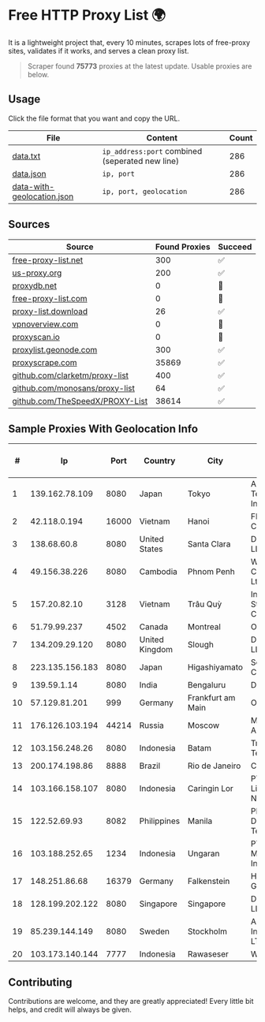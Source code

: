 
# Free HTTP Proxy List 🌍

It is a lightweight project that, every 10 minutes, scrapes lots of free-proxy sites, validates if it works, and serves a clean proxy list.


> Scraper found **75773** proxies at the latest update. Usable proxies are below.

## Usage

Click the file format that you want and copy the URL.


|File|Content|Count|
|----|-------|-----|
|[data.txt](https://raw.githubusercontent.com/themiralay/Proxy-List-World/master/data.txt)|`ip_address:port` combined (seperated new line)|286|
|[data.json](https://raw.githubusercontent.com/themiralay/Proxy-List-World/master/data.json)|`ip, port`|286|
|[data-with-geolocation.json](https://raw.githubusercontent.com/themiralay/Proxy-List-World/master/data-with-geolocation.json)|`ip, port, geolocation`|286|

## Sources

|Source|Found Proxies|Succeed|
|------|-------------|-------|
|[free-proxy-list.net](https://free-proxy-list.net)|300|✅|
|[us-proxy.org](https://www.us-proxy.org)|200|✅|
|[proxydb.net](http://proxydb.net)|0|🚫|
|[free-proxy-list.com](https://free-proxy-list.com/?page=&port=&type%5B%5D=http&type%5B%5D=https&up_time=0&search=Search)|0|🚫|
|[proxy-list.download](https://www.proxy-list.download/HTTP)|26|✅|
|[vpnoverview.com](https://vpnoverview.com/privacy/anonymous-browsing/free-proxy-servers)|0|🚫|
|[proxyscan.io](https://www.proxyscan.io)|0|🚫|
|[proxylist.geonode.com](https://proxylist.geonode.com/api/proxy-list?limit=300&page=1&sort_by=lastChecked&sort_type=desc&protocols=http,https)|300|✅|
|[proxyscrape.com](https://api.proxyscrape.com/v2/?request=displayproxies&protocol=http&timeout=10000&country=all&ssl=all&anonymity=all)|35869|✅|
|[github.com/clarketm/proxy-list](https://raw.githubusercontent.com/clarketm/proxy-list/master/proxy-list-raw.txt)|400|✅|
|[github.com/monosans/proxy-list](https://raw.githubusercontent.com/monosans/proxy-list/main/proxies/http.txt)|64|✅|
|[github.com/TheSpeedX/PROXY-List](https://raw.githubusercontent.com/TheSpeedX/PROXY-List/master/http.txt)|38614|✅|


## Sample Proxies With Geolocation Info

|#|Ip|Port|Country|City|Internet Service Provider|
|-|--|----|-------|----|-------------------------|
|1|139.162.78.109|8080|Japan|Tokyo|Akamai Technologies, Inc.|
|2|42.118.0.194|16000|Vietnam|Hanoi|FPT Telecom Company|
|3|138.68.60.8|8080|United States|Santa Clara|DigitalOcean, LLC|
|4|49.156.38.226|8080|Cambodia|Phnom Penh|WiCAM Corporation Ltd|
|5|157.20.82.10|3128|Vietnam|Trâu Quỳ|Interdigi Joint Stock Company|
|6|51.79.99.237|4502|Canada|Montreal|OVH SAS|
|7|134.209.29.120|8080|United Kingdom|Slough|DigitalOcean, LLC|
|8|223.135.156.183|8080|Japan|Higashiyamato|So-net Corporation|
|9|139.59.1.14|8080|India|Bengaluru|DIGITALOCEAN|
|10|57.129.81.201|999|Germany|Frankfurt am Main|OVH SAS|
|11|176.126.103.194|44214|Russia|Moscow|Miglovets Egor Andreevich|
|12|103.156.248.26|8080|Indonesia|Batam|Trans Media Telekomunikasi|
|13|200.174.198.86|8888|Brazil|Rio de Janeiro|Claro S.A|
|14|103.166.158.107|8080|Indonesia|Caringin Lor|PT Timor Lintas Nusantara|
|15|122.52.69.93|8082|Philippines|Manila|Philippine Long Distance Telephone Co.|
|16|103.188.252.65|1234|Indonesia|Ungaran|PT Data Lintas Media Indonesia|
|17|148.251.86.68|16379|Germany|Falkenstein|Hetzner Online GmbH|
|18|128.199.202.122|8080|Singapore|Singapore|DigitalOcean, LLC|
|19|85.239.144.149|8080|Sweden|Stockholm|Aeza International LTD|
|20|103.173.140.144|7777|Indonesia|Rawaseser|WIFIAN ID|



## Contributing

Contributions are welcome, and they are greatly appreciated! Every
little bit helps, and credit will always be given.


